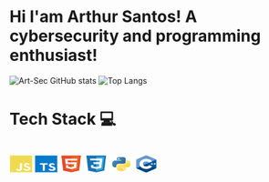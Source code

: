 # Hi I'am Arthur Santos! A cybersecurity and programming enthusiast!

![Art-Sec GitHub stats](https://github-readme-stats.vercel.app/api?username=art-sec&show_icons=true&theme=transparent)
![Top Langs](https://github-readme-stats.vercel.app/api/top-langs/?username=art-sec&layout=compact&hide-title=true&theme=transparent)

# Tech Stack 💻
<div style="display: inline_block"><br>
  <img align="center" alt="Art-sec-Js" height="30" width="40" src="https://raw.githubusercontent.com/devicons/devicon/master/icons/javascript/javascript-plain.svg">
  <img align="center" alt="Art-sec-Ts" height="30" width="40" src="https://raw.githubusercontent.com/devicons/devicon/master/icons/typescript/typescript-plain.svg">
  <img align="center" alt="Art-sec-HTML" height="30" width="40" src="https://raw.githubusercontent.com/devicons/devicon/master/icons/html5/html5-original.svg">
  <img align="center" alt="Art-sec-CSS" height="30" width="40" src="https://raw.githubusercontent.com/devicons/devicon/master/icons/css3/css3-original.svg">
  <img align="center" alt="RArt-sec-Python" height="30" width="40" src="https://raw.githubusercontent.com/devicons/devicon/master/icons/python/python-original.svg">
  <img align="center" alt="Art-sec-C++" height="30" width="40" src="https://github.com/devicons/devicon/blob/master/icons/cplusplus/cplusplus-original.svg">
</div>
